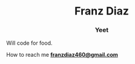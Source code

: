 <h1 align="center">Franz Diaz</h1>
<h3 align="center">Yeet</h3>  

Will code for food.

How to reach me **franzdiaz460@gmail.com**  




